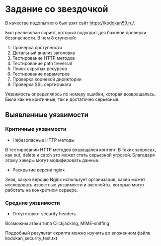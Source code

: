 # Задание со звездочкой 

В качестве подопытного был взят сайт https://kodokan59.ru/.

Был реализован скрипт, который подходит для базовой проверки безопасности. В нем 8 ступеней:
1. Проверка доступности
2. Детальный анализ заголовка
3. Тестирование HTTP методов
4. Тестирование path treversal
5. Поиск скрытых ресурсов
6. Тестирование параметров
7. Проверка корневой дириктории
8. Проверка SSL сертификата

Уязвимость определялось по номеру ошибки, которая возвращалась. Были как не критичные, так и достаточно серьезные.

## Выявленные уязвимости
### Критичные уязвимости 
- Небезопасные HTTP методы

В тестировании HTTP методов возращался контент. В таких запросах, как  put, delete и catch это может стать серьезной угрозой. Благодаря этому хакеры могут модифировать данные.

- Раскрытие версии nginx

Зная, какую версию Nginx использует организация, хакер может исследовать известные уязвимости и эксплойты, которые могут работать на конкретном сервере.

### Средние уязвимости
- Отсутствуют security headers

Возможны атаки типа Clickjacking, MIME-sniffing

Подробный результат скрипта можно изучить во вложенном файле kodokan_security_test.txt




